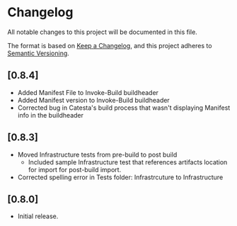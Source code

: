 # Changelog

All notable changes to this project will be documented in this file.

The format is based on [Keep a Changelog](https://keepachangelog.com/en/1.0.0/),
and this project adheres to [Semantic Versioning](https://semver.org/spec/v2.0.0.html).

## [0.8.4]

* Added Manifest File to Invoke-Build buildheader
* Added Manifest version to Invoke-Build buildheader
* Corrected bug in Catesta's build process that wasn't displaying Manifest info in the buildheader

## [0.8.3]

* Moved Infrastructure tests from pre-build to post build
  * Included sample Infrastructure test that references artifacts location for import for post-build import.
* Corrected spelling error in Tests folder: Infrastrcuture to Infrastructure

## [0.8.0]

* Initial release.
